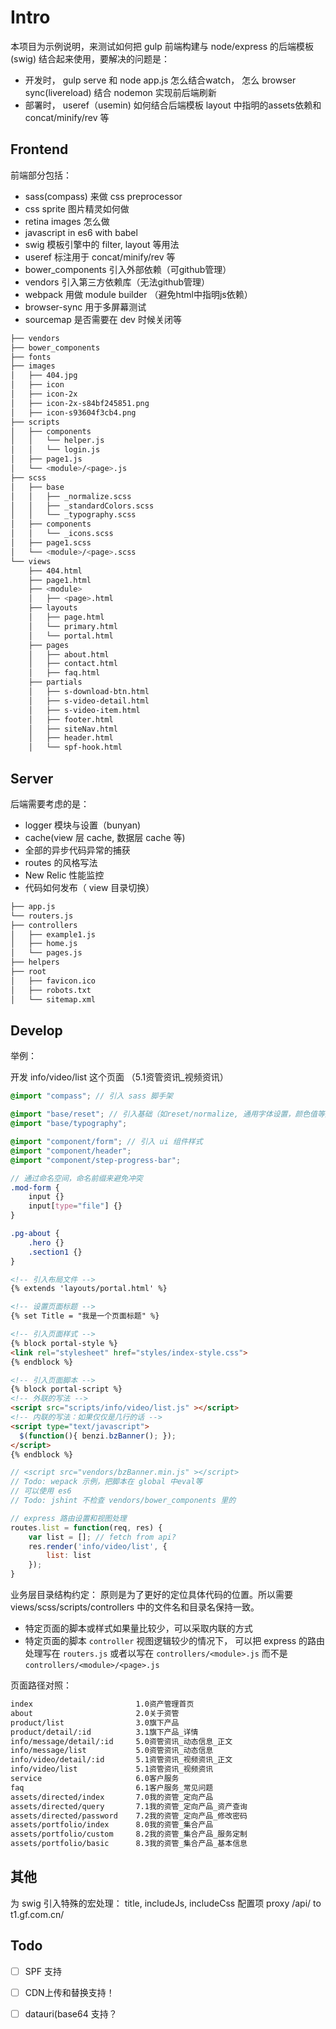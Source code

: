 
# Intro
本项目为示例说明，来测试如何把 gulp 前端构建与 node/express 的后端模板(swig) 结合起来使用，要解决的问题是：

- 开发时， gulp serve 和 node app.js 怎么结合watch， 怎么 browser sync(livereload) 结合 nodemon 实现前后端刷新
- 部署时， useref（usemin) 如何结合后端模板 layout 中指明的assets依赖和concat/minify/rev 等

## Frontend

前端部分包括：

- sass(compass) 来做 css preprocessor
- css sprite 图片精灵如何做
- retina images 怎么做
- javascript in es6 with babel
- swig 模板引擎中的 filter, layout 等用法
- useref 标注用于 concat/minify/rev 等
- bower_components 引入外部依赖（可github管理）
- vendors 引入第三方依赖库（无法github管理）
- webpack 用做 module builder （避免html中指明js依赖）
- browser-sync 用于多屏幕测试
- sourcemap 是否需要在 dev 时候关闭等

```bash
├── vendors
├── bower_components
├── fonts
├── images
│   ├── 404.jpg
│   ├── icon
│   ├── icon-2x
│   ├── icon-2x-s84bf245851.png
│   ├── icon-s93604f3cb4.png
├── scripts
│   ├── components
│   │   └── helper.js
│   │   └── login.js
│   ├── page1.js
│   └── <module>/<page>.js
├── scss
│   ├── base
│   │   ├── _normalize.scss
│   │   ├── _standardColors.scss
│   │   └── _typography.scss
│   ├── components
│   │   └── _icons.scss
│   ├── page1.scss
│   └── <module>/<page>.scss
└── views
    ├── 404.html
    ├── page1.html
    ├── <module>
    │   ├── <page>.html
    ├── layouts
    │   ├── page.html
    │   └── primary.html
    │   └── portal.html
    ├── pages
    │   ├── about.html
    │   ├── contact.html
    │   ├── faq.html
    ├── partials
    │   ├── s-download-btn.html
    │   ├── s-video-detail.html
    │   ├── s-video-item.html
    │   ├── footer.html
    │   ├── siteNav.html
    │   ├── header.html
    │   └── spf-hook.html
```

## Server

后端需要考虑的是：

- logger 模块与设置（bunyan)
- cache(view 层 cache, 数据层 cache 等)
- 全部的异步代码异常的捕获
- routes 的风格写法
- New Relic 性能监控
- 代码如何发布（ view 目录切换）

```bash
├── app.js
└── routers.js
├── controllers
│   ├── example1.js
│   ├── home.js
│   └── pages.js
├── helpers
├── root
│   ├── favicon.ico
│   ├── robots.txt
│   └── sitemap.xml
```


## Develop


举例：

开发 info/video/list 这个页面 （5.1资管资讯_视频资讯）

```scss
@import "compass"; // 引入 sass 脚手架

@import "base/reset"; // 引入基础（如reset/normalize, 通用字体设置，颜色值等）
@import "base/typography";

@import "component/form"; // 引入 ui 组件样式
@import "component/header";
@import "component/step-progress-bar";

// 通过命名空间，命名前缀来避免冲突
.mod-form {
    input {}
    input[type="file"] {}
}

.pg-about {
    .hero {}
    .section1 {}
}

```

```html
<!-- 引入布局文件 -->
{% extends 'layouts/portal.html' %}

<!-- 设置页面标题 -->
{% set Title = "我是一个页面标题" %}

<!-- 引入页面样式 -->
{% block portal-style %}
<link rel="stylesheet" href="styles/index-style.css">
{% endblock %}

<!-- 引入页面脚本 -->
{% block portal-script %}
<!-- 外联的写法 -->
<script src="scripts/info/video/list.js" ></script>
<!-- 内联的写法：如果仅仅是几行的话 -->
<script type="text/javascript">
  $(function(){ benzi.bzBanner(); });
</script>
{% endblock %}

```

```js
// <script src="vendors/bzBanner.min.js" ></script>
// Todo: wepack 示例，把脚本在 global 中eval等
// 可以使用 es6
// Todo: jshint 不检查 vendors/bower_components 里的
```

```js
// express 路由设置和视图处理
routes.list = function(req, res) {
    var list = []; // fetch from api?
    res.render('info/video/list', {
        list: list
    });
}
```


业务层目录结构约定：
原则是为了更好的定位具体代码的位置。所以需要 views/scss/scripts/controllers 中的文件名和目录名保持一致。

- 特定页面的脚本或样式如果量比较少，可以采取内联的方式
- 特定页面的脚本 `controller` 视图逻辑较少的情况下， 可以把 express 的路由处理写在 `routers.js` 或者以写在 `controllers/<module>.js` 而不是 `controllers/<module>/<page>.js`

页面路径对照：

```bash
index                       1.0资产管理首页
about                       2.0关于资管
product/list                3.0旗下产品
product/detail/:id          3.1旗下产品_详情
info/message/detail/:id     5.0资管资讯_动态信息_正文
info/message/list           5.0资管资讯_动态信息
info/video/detail/:id       5.1资管资讯_视频资讯_正文
info/video/list             5.1资管资讯_视频资讯
service                     6.0客户服务
faq                         6.1客户服务_常见问题
assets/directed/index       7.0我的资管_定向产品
assets/directed/query       7.1我的资管_定向产品_资产查询
assets/directed/password    7.2我的资管_定向产品_修改密码
assets/portfolio/index      8.0我的资管_集合产品
assets/portfolio/custom     8.2我的资管_集合产品_服务定制
assets/portfolio/basic      8.3我的资管_集合产品_基本信息
```

## 其他

为 swig 引入特殊的宏处理： title, includeJs, includeCss 配置项
proxy /api/<endpoint> to t1.gf.com.cn/<endpoint>

## Todo

- [ ] SPF 支持
- [ ] CDN上传和替换支持！
- [ ] datauri(base64 支持？

